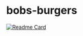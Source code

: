# bobs-burgers
[![Readme Card](https://github-readme-stats.vercel.app/api/pin/?username=danimalcrackrz&repo=bobs-burgers&theme=outrun)](https://github.com/anuraghazra/github-readme-stats)
